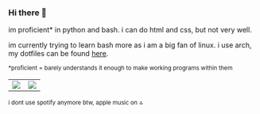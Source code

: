 ### Hi there 👋
im proficient* in python and bash. i can do html and css, but not very well.

im currently trying to learn bash more as i am a big fan of linux. i use arch, my dotfiles can be found [here](https://github.com/verbes4/dotfiles).

<sub>*proficient = barely understands it enough to make working programs within them</sub>

<table>
  <tr>
    <td>
      <img src="https://spotify-github-profile.vercel.app/api/view?uid=876pfkrgadz8xcokeukh9dn5t&cover_image=true&theme=default&show_offline=false&background_color=121212&interchange=true&bar_color=53b14f&bar_color_cover=false"</>
    </td>
    <td>
      <img src="https://github-readme-stats.vercel.app/api?username=verbes4"</>
    </td>
  </tr>
</table>

<sub>i dont use spotify anymore btw, apple music on 🔝</sub>

<!--
**verbes4/verbes4** is a ✨ _special_ ✨ repository because its `README.md` (this file) appears on your GitHub profile.

Here are some ideas to get you started:

- 🔭 I’m currently working on ...
- 🌱 I’m currently learning ...
- 👯 I’m looking to collaborate on ...
- 🤔 I’m looking for help with ...
- 💬 Ask me about ...
- 📫 How to reach me: ...
- 😄 Pronouns: ...
- ⚡ Fun fact: ...
-->
